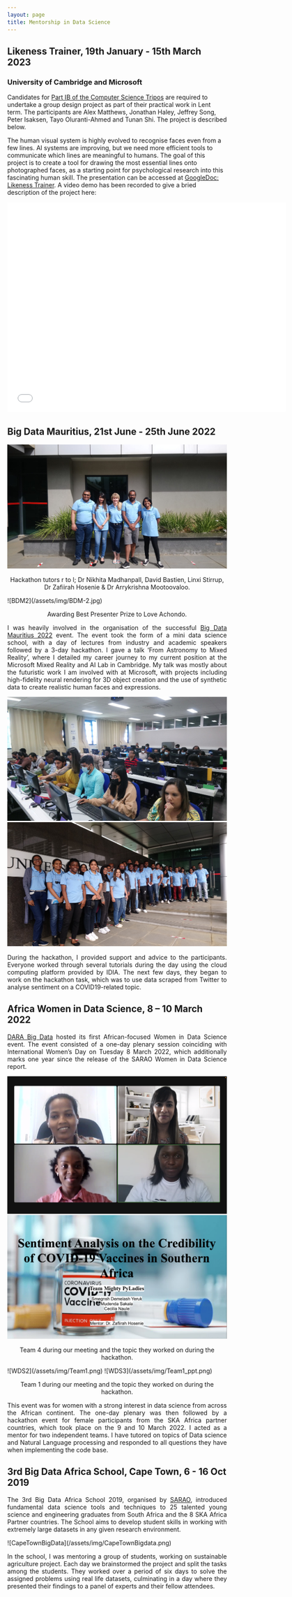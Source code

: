 ```yaml
---
layout: page
title: Mentorship in Data Science
---
```

## Likeness Trainer, 19th January - 15th March 2023
### University of Cambridge and Microsoft
Candidates for <a href="https://www.cst.cam.ac.uk/teaching/part-ib/group-projects">Part IB of the Computer Science Tripos</a> are required to undertake a group design project as part of their practical work in Lent term. The participants are Alex Matthews, Jonathan Haley, Jeffrey Song, Peter Isaksen, Tayo Oluranti-Ahmed and Tunan Shi. The project is described below.

The human visual system is highly evolved to recognise faces even from a few lines. AI systems are improving, but we need more efficient tools to communicate which lines are meaningful to humans. The goal of this project is to create a tool for drawing the most essential lines onto photographed faces, as a starting point for psychological research into this fascinating human skill. The presentation can be accessed at <a href="https://docs.google.com/presentation/d/1xb9R-HoQyHgduZyElQ_9QvYD1KfsS1dfdOP2V7pirKA/edit#slide=id.g216f66293ae_0_31">GoogleDoc: Likeness Trainer</a>. A video demo has been recorded to give a bried description of the project here:
<iframe
    width="640"
    height="480"
    src="[https://www.youtube.com/embed/UmX4kyB2wfg](https://www.youtube.com/watch?v=WN4g5_n1qyk&list=PLo3AjEPScDOdSmId28gcczAp3IoT1kfnh&index=2)"
    frameborder="0"
    allow="autoplay; encrypted-media"
    allowfullscreen
>
</iframe>

## Big Data Mauritius, 21st June - 25th June 2022
![BDM](/assets/img/BDM-3.jpg)
<p align="center">Hackathon tutors r to l; Dr Nikhita Madhanpall,  David Bastien, Linxi Stirrup, Dr Zafiirah Hosenie & Dr Arrykrishna Mootoovaloo.</p>
![BDM2](/assets/img/BDM-2.jpg)
<p align="center">Awarding Best Presenter Prize to Love Achondo.</p>

<p align="justify"> I was heavily involved in the organisation of the successful <a href="https://www.darabigdata.com/big-data-mauritius">Big Data Mauritius 2022</a> event. The event took the form of a mini data science school, with a day of lectures from industry and academic speakers followed by a 3-day hackathon. I gave a talk ‘From Astronomy to Mixed Reality’, where I detailed my career journey to my current position at the Microsoft Mixed Reality and AI Lab in Cambridge. My talk was mostly about the futuristic work I am involved with at Microsoft, with projects including high-fidelity neural rendering for 3D object creation and the use of synthetic data to create realistic human faces and expressions.</p>
 
![BDM3](/assets/img/BDM-1.jpg)
![BDM4](/assets/img/BDM-4.jpg)

 <p align="justify">During the hackathon, I provided support and advice to the participants. Everyone worked through several tutorials during the day using the cloud computing platform provided by IDIA. The next few days, they began to work on the hackathon task, which was to use data scraped from Twitter to analyse sentiment on a COVID19-related topic.</p>


## Africa Women in Data Science, 8 – 10 March 2022
<p align="justify"> <a href="https://www.darabigdata.com/">DARA Big Data</a> hosted its first African-focused Women in Data Science event. The event consisted of a one-day plenary session coinciding with International Women’s Day on Tuesday 8 March 2022, which additionally marks one year since the release of the SARAO Women in Data Science report.</p>
 
![WDS](/assets/img/Team4.png)
![WDS1](/assets/img/Team4_ppt.png)
<p align="center">Team 4 during our meeting and the topic they worked on during the hackathon.</p>
![WDS2](/assets/img/Team1.png)
![WDS3](/assets/img/Team1_ppt.png)
<p align="center">Team 1 during our meeting and the topic they worked on during the hackathon.</p>
 
<p align="justify">This event was for women with a strong interest in data science from across the African continent. The one-day plenary was then followed by a hackathon event for female participants from the SKA Africa partner countries, which took place on the 9 and 10 March 2022. I acted as a mentor for two independent teams. I have tutored on topics of Data science and Natural Language processing and responded to all questions they have when implementing the code base.</p>
 

## 3rd Big Data Africa School, Cape Town, 6 - 16 Oct 2019
<p align="justify"> The 3rd Big Data Africa School 2019, organised by <a href="https://www.sarao.ac.za/media-releases/sarao-upskilling-africas-bright-young-minds-in-big-data/">SARAO</a>, introduced fundamental data science tools and techniques to 25 talented young science and engineering graduates from South Africa and the 8 SKA Africa Partner countries. The School aims to develop student skills in working with extremely large datasets in any given research environment.</p>
![CapeTownBigData](/assets/img/CapeTownBigdata.png)
 
<p align="justify">In the school, I was mentoring a group of students, working on sustainable agriculture project. Each day we brainstormed the project and split the tasks among the students. They worked over a period of six days to solve  the assigned problems using real life datasets, culminating in a day where they presented their findings to a panel of experts and their fellow attendees.</p>


